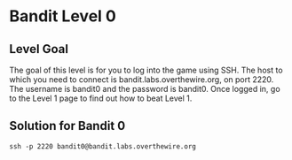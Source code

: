 
# Bandit Level 0
## Level Goal

The goal of this level is for you to log into the game using SSH. The host to which you need to connect is bandit.labs.overthewire.org, on port 2220. The username is bandit0 and the password is bandit0. Once logged in, go to the Level 1 page to find out how to beat Level 1.


## Solution for Bandit 0

```
ssh -p 2220 bandit0@bandit.labs.overthewire.org
```
